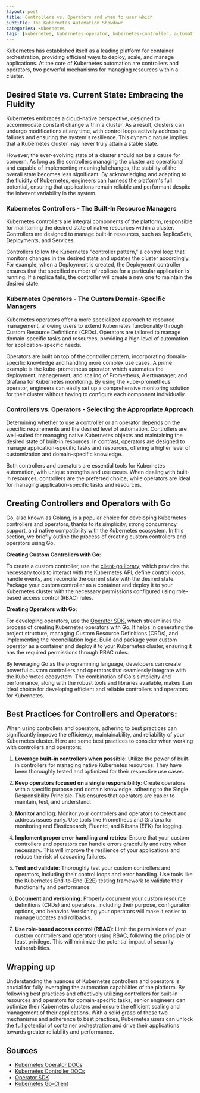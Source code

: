 ```yaml
---
layout: post
title: Controllers vs. Operators and when to user which 
subtitle: The Kubernetes Automation Showdown
categories: kubernetes
tags: [kubernetes, kubernetes-operator, kubernetes-controller, automation]
---
```

Kubernetes has established itself as a leading platform for container orchestration, providing efficient ways to deploy, scale, and manage applications. At the core of Kubernetes automation are controllers and operators, two powerful mechanisms for managing resources within a cluster. 

## Desired State vs. Current State: Embracing the Fluidity

Kubernetes embraces a cloud-native perspective, designed to accommodate constant change within a cluster. As a result, clusters can undergo modifications at any time, with control loops actively addressing failures and ensuring the system's resilience. This dynamic nature implies that a Kubernetes cluster may never truly attain a stable state.

However, the ever-evolving state of a cluster should not be a cause for concern. As long as the controllers managing the cluster are operational and capable of implementing meaningful changes, the stability of the overall state becomes less significant. By acknowledging and adapting to the fluidity of Kubernetes, engineers can harness the platform's full potential, ensuring that applications remain reliable and performant despite the inherent variability in the system.

### Kubernetes Controllers - The Built-In Resource Managers

Kubernetes controllers are integral components of the platform, responsible for maintaining the desired state of native resources within a cluster. Controllers are designed to manage built-in resources, such as ReplicaSets, Deployments, and Services.

Controllers follow the Kubernetes "controller pattern," a control loop that monitors changes in the desired state and updates the cluster accordingly. For example, when a Deployment is created, the Deployment controller ensures that the specified number of replicas for a particular application is running. If a replica fails, the controller will create a new one to maintain the desired state.

### Kubernetes Operators - The Custom Domain-Specific Managers

Kubernetes operators offer a more specialized approach to resource management, allowing users to extend Kubernetes functionality through Custom Resource Definitions (CRDs). Operators are tailored to manage domain-specific tasks and resources, providing a high level of automation for application-specific needs.

Operators are built on top of the controller pattern, incorporating domain-specific knowledge and handling more complex use cases. A prime example is the kube-prometheus operator, which automates the deployment, management, and scaling of Prometheus, Alertmanager, and Grafana for Kubernetes monitoring. By using the kube-prometheus operator, engineers can easily set up a comprehensive monitoring solution for their cluster without having to configure each component individually.

### Controllers vs. Operators - Selecting the Appropriate Approach

Determining whether to use a controller or an operator depends on the specific requirements and the desired level of automation. Controllers are well-suited for managing native Kubernetes objects and maintaining the desired state of built-in resources. In contrast, operators are designed to manage application-specific tasks and resources, offering a higher level of customization and domain-specific knowledge.

Both controllers and operators are essential tools for Kubernetes automation, with unique strengths and use cases. When dealing with built-in resources, controllers are the preferred choice, while operators are ideal for managing application-specific tasks and resources.

## Creating Controllers and Operators with Go

Go, also known as Golang, is a popular choice for developing Kubernetes controllers and operators, thanks to its simplicity, strong concurrency support, and native compatibility with the Kubernetes ecosystem. In this section, we briefly outline the process of creating custom controllers and operators using Go.

**Creating Custom Controllers with Go**:

To create a custom controller, use the [client-go library](https://pkg.go.dev/k8s.io/client-go), which provides the necessary tools to interact with the Kubernetes API, define control loops, handle events, and reconcile the current state with the desired state. Package your custom controller as a container and deploy it to your Kubernetes cluster with the necessary permissions configured using role-based access control (RBAC) rules.

**Creating Operators with Go**:

For developing operators, use the [Operator SDK](https://sdk.operatorframework.io/docs/building-operators/golang/), which streamlines the process of creating Kubernetes operators with Go. It helps in generating the project structure, managing Custom Resource Definitions (CRDs), and implementing the reconciliation logic. Build and package your custom operator as a container and deploy it to your Kubernetes cluster, ensuring it has the required permissions through RBAC rules.

By leveraging Go as the programming language, developers can create powerful custom controllers and operators that seamlessly integrate with the Kubernetes ecosystem. The combination of Go's simplicity and performance, along with the robust tools and libraries available, makes it an ideal choice for developing efficient and reliable controllers and operators for Kubernetes.

## Best Practices for Controllers and Operators: 

When using controllers and operators, adhering to best practices can significantly improve the efficiency, maintainability, and reliability of your Kubernetes cluster. Here are some best practices to consider when working with controllers and operators:

1. **Leverage built-in controllers when possible**: Utilize the power of built-in controllers for managing native Kubernetes resources. They have been thoroughly tested and optimized for their respective use cases.

2. **Keep operators focused on a single responsibility**: Create operators with a specific purpose and domain knowledge, adhering to the Single Responsibility Principle. This ensures that operators are easier to maintain, test, and understand.

3. **Monitor and log**: Monitor your controllers and operators to detect and address issues early. Use tools like Prometheus and Grafana for monitoring and Elasticsearch, Fluentd, and Kibana (EFK) for logging.

4. **Implement proper error handling and retries**: Ensure that your custom controllers and operators can handle errors gracefully and retry when necessary. This will improve the resilience of your applications and reduce the risk of cascading failures.

5. **Test and validate**: Thoroughly test your custom controllers and operators, including their control loops and error handling. Use tools like the Kubernetes End-to-End (E2E) testing framework to validate their functionality and performance.

6. **Document and versioning**: Properly document your custom resource definitions (CRDs) and operators, including their purpose, configuration options, and behavior. Versioning your operators will make it easier to manage updates and rollbacks.

7. **Use role-based access control (RBAC)**: Limit the permissions of your custom controllers and operators using RBAC, following the principle of least privilege. This will minimize the potential impact of security vulnerabilities.

## Wrapping up

Understanding the nuances of Kubernetes controllers and operators is crucial for fully leveraging the automation capabilities of the platform. By following best practices and effectively utilizing controllers for built-in resources and operators for domain-specific tasks, senior engineers can optimize their Kubernetes clusters and ensure the efficient scaling and management of their applications. With a solid grasp of these two mechanisms and adherence to best practices, Kubernetes users can unlock the full potential of container orchestration and drive their applications towards greater reliability and performance.

## Sources

* [Kubernetes Operator DOCs](https://kubernetes.io/docs/concepts/extend-kubernetes/operator/)
* [Kubernetes Controller DOCs](https://kubernetes.io/docs/concepts/architecture/controller/)
* [Operator SDK](https://sdk.operatorframework.io/docs/building-operators/)
* [Kubernetes Go-Client](https://pkg.go.dev/k8s.io/client-go)

